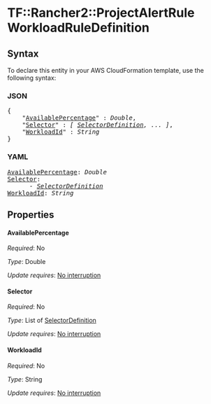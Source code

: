 # TF::Rancher2::ProjectAlertRule WorkloadRuleDefinition

## Syntax

To declare this entity in your AWS CloudFormation template, use the following syntax:

### JSON

<pre>
{
    "<a href="#availablepercentage" title="AvailablePercentage">AvailablePercentage</a>" : <i>Double</i>,
    "<a href="#selector" title="Selector">Selector</a>" : <i>[ <a href="selectordefinition.md">SelectorDefinition</a>, ... ]</i>,
    "<a href="#workloadid" title="WorkloadId">WorkloadId</a>" : <i>String</i>
}
</pre>

### YAML

<pre>
<a href="#availablepercentage" title="AvailablePercentage">AvailablePercentage</a>: <i>Double</i>
<a href="#selector" title="Selector">Selector</a>: <i>
      - <a href="selectordefinition.md">SelectorDefinition</a></i>
<a href="#workloadid" title="WorkloadId">WorkloadId</a>: <i>String</i>
</pre>

## Properties

#### AvailablePercentage

_Required_: No

_Type_: Double

_Update requires_: [No interruption](https://docs.aws.amazon.com/AWSCloudFormation/latest/UserGuide/using-cfn-updating-stacks-update-behaviors.html#update-no-interrupt)

#### Selector

_Required_: No

_Type_: List of <a href="selectordefinition.md">SelectorDefinition</a>

_Update requires_: [No interruption](https://docs.aws.amazon.com/AWSCloudFormation/latest/UserGuide/using-cfn-updating-stacks-update-behaviors.html#update-no-interrupt)

#### WorkloadId

_Required_: No

_Type_: String

_Update requires_: [No interruption](https://docs.aws.amazon.com/AWSCloudFormation/latest/UserGuide/using-cfn-updating-stacks-update-behaviors.html#update-no-interrupt)

